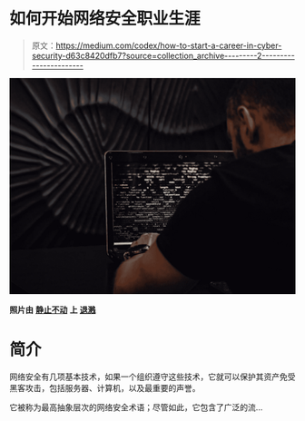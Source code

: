 # 如何开始网络安全职业生涯

> 原文：<https://medium.com/codex/how-to-start-a-career-in-cyber-security-d63c8420dfb7?source=collection_archive---------2----------------------->

![](img/8d28878495f76a8dc8253c00e91c8a77.png)

**照片由** [**静止不动**](https://unsplash.com/@stillnes_in_motion?utm_source=unsplash&utm_medium=referral&utm_content=creditCopyText) **上** [**退溅**](https://unsplash.com/?utm_source=unsplash&utm_medium=referral&utm_content=creditCopyText)

# **简介**

网络安全有几项基本技术，如果一个组织遵守这些技术，它就可以保护其资产免受黑客攻击，包括服务器、计算机，以及最重要的声誉。

它被称为最高抽象层次的网络安全术语；尽管如此，它包含了广泛的流…